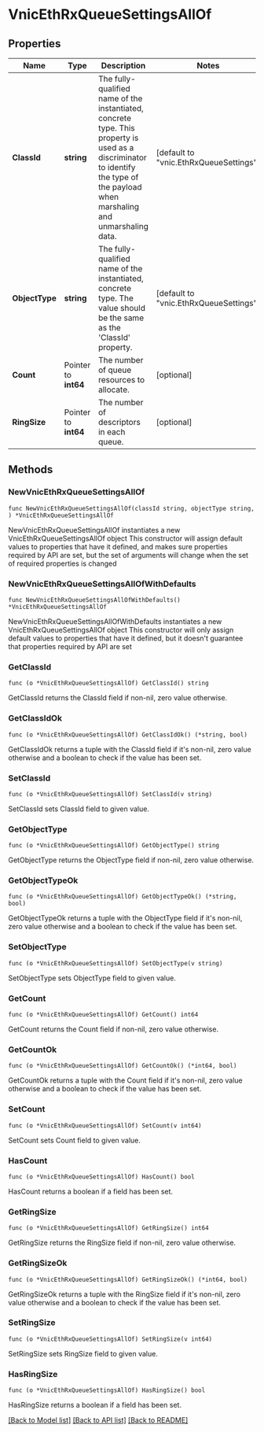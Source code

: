 # VnicEthRxQueueSettingsAllOf

## Properties

Name | Type | Description | Notes
------------ | ------------- | ------------- | -------------
**ClassId** | **string** | The fully-qualified name of the instantiated, concrete type. This property is used as a discriminator to identify the type of the payload when marshaling and unmarshaling data. | [default to "vnic.EthRxQueueSettings"]
**ObjectType** | **string** | The fully-qualified name of the instantiated, concrete type. The value should be the same as the &#39;ClassId&#39; property. | [default to "vnic.EthRxQueueSettings"]
**Count** | Pointer to **int64** | The number of queue resources to allocate. | [optional] 
**RingSize** | Pointer to **int64** | The number of descriptors in each queue. | [optional] 

## Methods

### NewVnicEthRxQueueSettingsAllOf

`func NewVnicEthRxQueueSettingsAllOf(classId string, objectType string, ) *VnicEthRxQueueSettingsAllOf`

NewVnicEthRxQueueSettingsAllOf instantiates a new VnicEthRxQueueSettingsAllOf object
This constructor will assign default values to properties that have it defined,
and makes sure properties required by API are set, but the set of arguments
will change when the set of required properties is changed

### NewVnicEthRxQueueSettingsAllOfWithDefaults

`func NewVnicEthRxQueueSettingsAllOfWithDefaults() *VnicEthRxQueueSettingsAllOf`

NewVnicEthRxQueueSettingsAllOfWithDefaults instantiates a new VnicEthRxQueueSettingsAllOf object
This constructor will only assign default values to properties that have it defined,
but it doesn't guarantee that properties required by API are set

### GetClassId

`func (o *VnicEthRxQueueSettingsAllOf) GetClassId() string`

GetClassId returns the ClassId field if non-nil, zero value otherwise.

### GetClassIdOk

`func (o *VnicEthRxQueueSettingsAllOf) GetClassIdOk() (*string, bool)`

GetClassIdOk returns a tuple with the ClassId field if it's non-nil, zero value otherwise
and a boolean to check if the value has been set.

### SetClassId

`func (o *VnicEthRxQueueSettingsAllOf) SetClassId(v string)`

SetClassId sets ClassId field to given value.


### GetObjectType

`func (o *VnicEthRxQueueSettingsAllOf) GetObjectType() string`

GetObjectType returns the ObjectType field if non-nil, zero value otherwise.

### GetObjectTypeOk

`func (o *VnicEthRxQueueSettingsAllOf) GetObjectTypeOk() (*string, bool)`

GetObjectTypeOk returns a tuple with the ObjectType field if it's non-nil, zero value otherwise
and a boolean to check if the value has been set.

### SetObjectType

`func (o *VnicEthRxQueueSettingsAllOf) SetObjectType(v string)`

SetObjectType sets ObjectType field to given value.


### GetCount

`func (o *VnicEthRxQueueSettingsAllOf) GetCount() int64`

GetCount returns the Count field if non-nil, zero value otherwise.

### GetCountOk

`func (o *VnicEthRxQueueSettingsAllOf) GetCountOk() (*int64, bool)`

GetCountOk returns a tuple with the Count field if it's non-nil, zero value otherwise
and a boolean to check if the value has been set.

### SetCount

`func (o *VnicEthRxQueueSettingsAllOf) SetCount(v int64)`

SetCount sets Count field to given value.

### HasCount

`func (o *VnicEthRxQueueSettingsAllOf) HasCount() bool`

HasCount returns a boolean if a field has been set.

### GetRingSize

`func (o *VnicEthRxQueueSettingsAllOf) GetRingSize() int64`

GetRingSize returns the RingSize field if non-nil, zero value otherwise.

### GetRingSizeOk

`func (o *VnicEthRxQueueSettingsAllOf) GetRingSizeOk() (*int64, bool)`

GetRingSizeOk returns a tuple with the RingSize field if it's non-nil, zero value otherwise
and a boolean to check if the value has been set.

### SetRingSize

`func (o *VnicEthRxQueueSettingsAllOf) SetRingSize(v int64)`

SetRingSize sets RingSize field to given value.

### HasRingSize

`func (o *VnicEthRxQueueSettingsAllOf) HasRingSize() bool`

HasRingSize returns a boolean if a field has been set.


[[Back to Model list]](../README.md#documentation-for-models) [[Back to API list]](../README.md#documentation-for-api-endpoints) [[Back to README]](../README.md)


